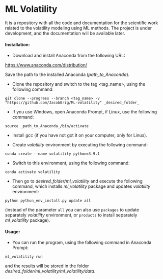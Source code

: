 # ML Volatility
It is a repository with all the code and documentation for the scientific work 
related to the volatility modeling using ML methods. The project is under development, 
and the documentation will be available later.

#### Installation:

- Download and install Anaconda from the following URL:

https://www.anaconda.com/distribution/

Save the path to the installed Anaconda (_path_to_Anaconda_).

- Clone the repository and switch to the tag <tag_name>, using the following command:

`git clone --progress --branch <tag_name> -v "https://github.com/JacobGrig/ML-volatility" _desired_folder_`

- If you use Windows, open Anaconda Prompt, if Linux, use the following command:

`source _path_to_Anaconda_/bin/activate`

- Install _gcc_ (if you have not got it on your computer, only for Linux).

- Create _volatility_ environment by executing the following command:

`conda create --name volatility python=3.9.1`

- Switch to this environment, using the following command:

`conda activate volatility`

- Then go to _desired_folder/ml_volatility_ and execute the following command, 
which installs _ml_volatility_ package and updates _volatility_ environment:

`python python_env_install.py update all`

(instead of the parameter `all` you can also use `packages` to update separately _volatility_ environment, 
or `products` to install separately _ml_volatility_ package).

#### Usage:

- You can run the program, using the following command in Anaconda Prompt:

`ml_volatility run`

and the results will be stored in the folder
_desired_folder/ml_volatility/ml_volatility/data_. 